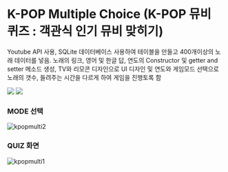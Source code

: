 # **K-POP Multiple Choice (K-POP 뮤비 퀴즈 : 객관식 인기 뮤비 맞히기)**

Youtube API 사용, SQLite 데이터베이스 사용하여 테이블을 만들고 400개이상의 노래 데이터를 넣음. 노래의 링크, 영어 및 한글 답, 연도의 Constructor 및 getter and setter 메소드 생성, TV와 리모콘 디자인으로 UI 디자인 및 연도와 게임모드 선택으로 노래의 갯수, 들려주는 시간을 다르게 하여 게임을 진행토록 함

<img src="https://img.shields.io/badge/Android-3DDC84?style=for-the-badge&logo=Android&logoColor=green"> <img src="https://img.shields.io/badge/AndroidStudio-3DDC84?style=for-the-badge&logo=Android Studio&logoColor=green">

### MODE 선택
![kpopmulti2](https://user-images.githubusercontent.com/43633076/172318765-5471eb2f-9564-418e-a767-5320c4c91f58.png)

### QUIZ 화면
![kpopmulti1](https://user-images.githubusercontent.com/43633076/172318505-5f85d83c-e2b0-401b-bcd1-b592b580753c.png)

